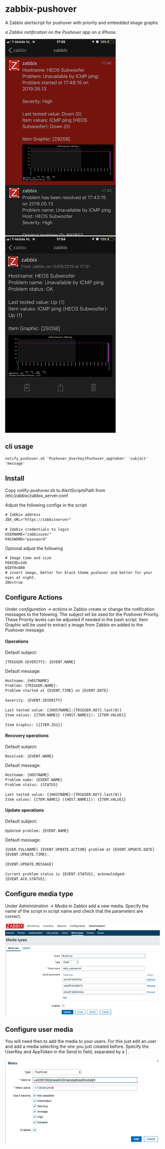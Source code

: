 # zabbix-pushover

A Zabbix alertscript for pushover with priority and embedded image graphs

_a Zabbix notification on the Pushover app on a iPhone._

![ios](https://github.com/dkruyt/resources/raw/master/pushover_ios_small01.png)
![ios](https://github.com/dkruyt/resources/raw/master/pushover_ios_small02.png)


## cli usage
```
notify_pushover.sh 'Pushover_Userkey|Pushover_apptoken' 'subject' 'message'
```
## Install

Copy notify-pushover.sh to AlertScriptsPath from /etc/zabbix/zabbix_server.conf

Adjust the following configs in the script

```
# Zabbix address
ZBX_URL="https://zabbixserver"

# Zabbix credentials to login
USERNAME="zabbixuser"
PASSWORD="password"
```

Optional adjust the following

```
# Image time and size
PERIOD=24h
WIDTH=800
# invert image, better for black theme pushover and better for your eyes at night.
INV=true
```

## Configure Actions

Under *configuration -> actions* in Zabbix create or change the notification messages to the folowing. The subject wil be used for the Pushover Priority. These Priority levels can be adjusted if needed in the bash script. Item Graphic will be used to extract a image from Zabbix en added to the Pushover message.

#### Operations

Default subject:
```
{TRIGGER.SEVERITY}: {EVENT.NAME}
```
Default message:
```
Hostname: {HOSTNAME}
Problem: {TRIGGER.NAME}:
Problem started at {EVENT.TIME} on {EVENT.DATE}

Severity: {EVENT.SEVERITY}

Last tested value: {{HOSTNAME}:{TRIGGER.KEY}.last(0)}
Item values: {ITEM.NAME1} ({HOST.NAME1}): {ITEM.VALUE1}

Item Graphic: [{ITEM.ID1}]
```
#### Recovery operations

Default subject:

```
Resolved: {EVENT.NAME}
```

Default message:
```
Hostname: {HOSTNAME}
Problem name: {EVENT.NAME}
Problem status: {STATUS}

Last tested value: {{HOSTNAME}:{TRIGGER.KEY}.last(0)}
Item values: {ITEM.NAME1} ({HOST.NAME1}): {ITEM.VALUE1}
```
#### Update operations

Default subject:
```
Updated problem: {EVENT.NAME}
```
Default message:
```
{USER.FULLNAME} {EVENT.UPDATE.ACTION} problem at {EVENT.UPDATE.DATE} {EVENT.UPDATE.TIME}.

{EVENT.UPDATE.MESSAGE}

Current problem status is {EVENT.STATUS}, acknowledged: {EVENT.ACK.STATUS}.
```
## Configure media type

Under *Administration -> Media* in Zabbix add a new media. Specify the name of the script in script name and check that the parameters are correct.

![mediatype](https://github.com/dkruyt/resources/raw/master/zabbix-mediatype.png)

## Configure user media

You will need then to add the media to your users. For this just edit an user and add a media selecting the one you just created before. Specify the UserKey and AppToken in the Send to field, separated by a | .

![usermedia](https://github.com/dkruyt/resources/raw/master/zabbix-usermedia.png)


